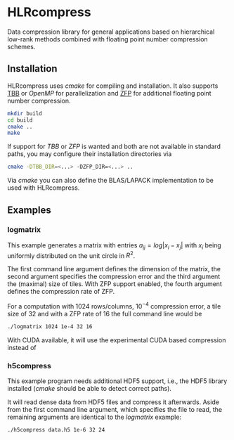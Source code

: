 HLRcompress
===========

Data compression library for general applications based on hierarchical low-rank 
methods combined with floating point number compression schemes.

## Installation

HLRcompress uses *cmake* for compiling and installation. It also supports
[TBB](https://threadingbuildingblocks.org) or *OpenMP* for parallelization
and [ZFP](https://zfp.io) for additional floating point number compression.

```sh
mkdir build
cd build
cmake ..
make
```

If support for *TBB* or *ZFP* is wanted and both are not available in standard paths, you
may configure their installation directories via

```sh
cmake -DTBB_DIR=<...> -DZFP_DIR=<...> ..
```

Via *cmake* you can also define the BLAS/LAPACK implementation to be used with
HLRcompress.

## Examples

### logmatrix

This example generates a matrix with entries $`a_{ij} = log |x_i - x_j|`$ with $`x_i`$ being
uniformly distributed on the unit circle in $`R^2`$.

The first command line argument defines the dimension of the matrix, the second argument
specifies the compression error and the third argument the (maximal) size of tiles. With
ZFP support enabled, the fourth argument defines the compression rate of ZFP.

For a computation with 1024 rows/columns, $`10^{-4}`$ compression error, a tile size of 32
and with a ZFP rate of 16 the full command line would be

```sh
./logmatrix 1024 1e-4 32 16
```

With CUDA available, it will use the experimental CUDA based compression instead of 

### h5compress

This example program needs additional HDF5 support, i.e., the HDF5 library installed
(*cmake* should be able to detect correct paths).

It will read dense data from HDF5 files and compress it afterwards. Aside from the first
command line argument, which specifies the file to read, the remaining arguments are
identical to the *logmatrix* example:

```sh
./h5compress data.h5 1e-6 32 24
```
